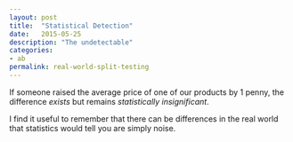 ```yaml
---
layout: post
title:  "Statistical Detection"
date:   2015-05-25
description: "The undetectable"
categories:
- ab
permalink: real-world-split-testing
---
```


If someone raised the average price of one of our 
products by 1 penny, the difference *exists* but remains *statistically insignificant*.

I find it useful to remember that there can be differences in the real world 
that statistics would tell you are simply noise.
